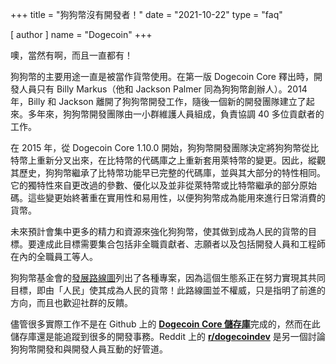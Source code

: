 +++
title = "狗狗幣沒有開發者！"
date = "2021-10-22"
type = "faq"

[ author ]
  name = "Dogecoin"
+++

噢，當然有啊，而且一直都有！

狗狗幣的主要用途一直是被當作貨幣使用。在第一版 Dogecoin Core 釋出時，開發人員只有 Billy Markus（他和 Jackson Palmer 同為狗狗幣創辦人）。2014 年，Billy 和 Jackson 離開了狗狗幣開發工作，隨後一個新的開發團隊建立了起來。多年來，狗狗幣開發團隊由一小群維護人員組成，負責協調 40 多位貢獻者的工作。

在 2015 年，從 Dogecoin Core 1.10.0 開始，狗狗幣開發團隊決定將狗狗幣從比特幣上重新分叉出來，在比特幣的代碼庫之上重新套用萊特幣的變更。因此，縱觀其歷史，狗狗幣繼承了比特幣功能早已完整的代碼庫，並與其大部分的特性相同。它的獨特性來自更改過的參數、優化以及並非從萊特幣或比特幣繼承的部分原始碼。這些變更始終著重在實用性和易用性，以便狗狗幣成為能用來進行日常消費的貨幣。

未來預計會集中更多的精力和資源來強化狗狗幣，使其做到成為人民的貨幣的目標。要達成此目標需要集合包括非全職貢獻者、志願者以及包括開發人員和工程師在內的全職員工等人。

狗狗幣基金會的[發展路線圖](https://foundation.dogecoin.com/zh-tw/trailmap/)列出了各種專案，因為這個生態系正在努力實現其共同目標，即由「人民」使其成為人民的貨幣！此路線圖並不權威，只是指明了前進的方向，而且也歡迎社群的反饋。

儘管很多實際工作不是在 Github 上的 [**Dogecoin Core 儲存庫**](https://github.com/dogecoin/dogecoin)完成的，然而在此儲存庫還是能追蹤到很多的開發事務。Reddit 上的 [**r/dogecoindev**](https://reddit.com/r/dogecoindev) 是另一個討論狗狗幣開發和與開發人員互動的好管道。